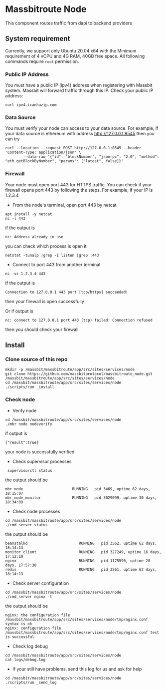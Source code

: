 # Massbitroute Node

This component routes traffic from dapi to backend providers


## System requirement

Currently, we support only Ubuntu 20.04 x64 with the Minimum requirement of 4 vCPU and 4G RAM, 40GB free space.
All following commands require `root` permission.

### Public IP Address

You must have a public IP (ipv4) address when registering with Massbit system. 
Massbit will forward traffic through this IP.
Check your public IP address:
``` 
curl ipv4.icanhazip.com
```

### Data Source

You must verify your node can access to your data source. 
For example, if your data source is ethereum with address http://127.0.0.1:8545 then you can try

```
curl --location --request POST http://127.0.0.1:8545 --header 'Content-Type: application/json' \
		--data-raw '{"id": "blockNumber", "jsonrpc": "2.0", "method": "eth_getBlockByNumber", "params": ["latest", false]}'
```
		
		
### Firewall
Your node must open port 443 for HTTPS traffic. 
You can check if your firewall opens port 443 by following the steps. 
For example, if your IP is 1.2.3.4
* From the node's terminal, open port 443 by netcat
``` 
apt install -y netcat
nc -l 443
```
if the output is 
```
nc: Address already in use
```
you can check which process is open it 
```
netstat -tunalp |grep -i listen |grep :443
```

* Connect to port 443 from another terminal
```
nc -vz 1.2.3.4 443
```
If the output is 
```
Connection to 127.0.0.1 443 port [tcp/https] succeeded!
``` 
then your firewall is open successfully

Or if output is 
```
nc: connect to 127.0.0.1 port 443 (tcp) failed: Connection refused
```
then you should check your firewall

## Install 

### Clone source of this repo

```
mkdir -p /massbit/massbitroute/app/src/sites/services/node
git clone https://github.com/massbitprotocol/massbitroute_node.git /massbit/massbitroute/app/src/sites/services/node
cd /massbit/massbitroute/app/src/sites/services/node
./scripts/run _install
```

### Check node 

* Verify node
```
cd /massbit/massbitroute/app/src/sites/services/node
./mbr node nodeverify
```

if output is 
```
{"result":true}
```
your node is successfully verified

* Check supervisor processes
```
 supervisorctl status
 ```
 the output should be
 ```
mbr_node                      RUNNING   pid 3469, uptime 62 days, 18:15:07
mbr_node_monitor              RUNNING   pid 3029099, uptime 30 days, 18:34:09
```
* Check node processes
```
cd /massbit/massbitroute/app/src/sites/services/node
./cmd_server status
```
the output should be
```
beanstalkd                       RUNNING   pid 3562, uptime 62 days, 18:14:13
monitor_client                   RUNNING   pid 327249, uptime 16 days, 17:12:10
nginx                            RUNNING   pid 1175590, uptime 28 days, 17:57:38
redis                            RUNNING   pid 3561, uptime 62 days, 18:14:13
```
* Check server configuration
```
cd /massbit/massbitroute/app/src/sites/services/node
./cmd_server nginx -t
```
the output should be
```
nginx: the configuration file /massbit/massbitroute/app/src/sites/services/node/tmp/nginx.conf syntax is ok
nginx: configuration file /massbit/massbitroute/app/src/sites/services/node/tmp/nginx.conf test is successful
```
* Check log debug
```
cd /massbit/massbitroute/app/src/sites/services/node
cat logs/debug.log
```

* If your still have problems, send this log for us and ask for help
```
cd /massbit/massbitroute/app/src/sites/services/node
./scripts/run _send_log
```

